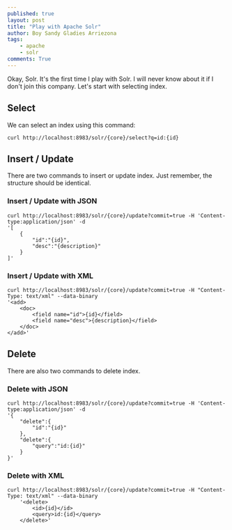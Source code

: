 ```yaml
---
published: true
layout: post
title: "Play with Apache Solr"
author: Boy Sandy Gladies Arriezona
tags:
    - apache
    - solr
comments: True
---
```


Okay, Solr. It's the first time I play with Solr. I will never know about it if I don't join this company. Let's start with selecting index.

## Select

We can select an index using this command:

``` shell
curl http://localhost:8983/solr/{core}/select?q=id:{id}
```

## Insert / Update

There are two commands to insert or update index. Just remember, the structure should be identical.

### Insert / Update with JSON

``` shell
curl http://localhost:8983/solr/{core}/update?commit=true -H 'Content-type:application/json' -d 
'[
    { 
        "id":"{id}",
        "desc":"{description}"
    }
]'
```

### Insert / Update with XML

``` shell
curl http://localhost:8983/solr/{core}/update?commit=true -H "Content-Type: text/xml" --data-binary 
'<add>
    <doc>
        <field name="id">{id}</field>
        <field name="desc">{description}</field>
    </doc>
</add>'
```

## Delete

There are also two commands to delete index.

### Delete with JSON

``` shell
curl http://localhost:8983/solr/{core}/update?commit=true -H 'Content-type:application/json' -d 
'{
    "delete":{
        "id":"{id}"
    },
    "delete":{
        "query":"id:{id}"
    }
}'
```

### Delete with XML

``` shell
curl http://localhost:8983/solr/{core}/update?commit=true -H "Content-Type: text/xml" --data-binary 
    '<delete>
        <id>{id}</id>
        <query>id:{id}</query>
    </delete>'
```
